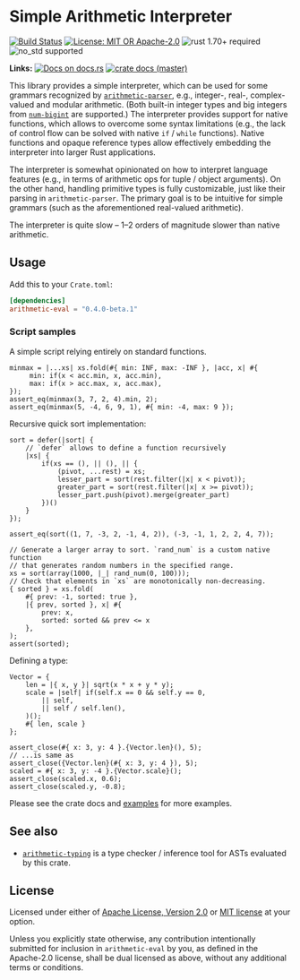 # Simple Arithmetic Interpreter

[![Build Status](https://github.com/slowli/arithmetic-parser/workflows/CI/badge.svg?branch=master)](https://github.com/slowli/arithmetic-parser/actions)
[![License: MIT OR Apache-2.0](https://img.shields.io/badge/License-MIT%2FApache--2.0-blue)](https://github.com/slowli/arithmetic-parser#license)
![rust 1.70+ required](https://img.shields.io/badge/rust-1.70+-blue.svg)
![no_std supported](https://img.shields.io/badge/no__std-tested-green.svg)

**Links:** [![Docs on docs.rs](https://img.shields.io/docsrs/arithmetic-eval)](https://docs.rs/arithmetic-eval/)
[![crate docs (master)](https://img.shields.io/badge/master-yellow.svg?label=docs)](https://slowli.github.io/arithmetic-parser/arithmetic_eval/)

This library provides a simple interpreter, which can be used for some grammars
recognized by [`arithmetic-parser`], e.g., integer-, real-, complex-valued and modular arithmetic.
(Both built-in integer types and big integers from [`num-bigint`] are supported.)
The interpreter provides support for native functions,
which allows to overcome some syntax limitations (e.g., the lack of control flow
can be solved with native `if` / `while` functions). Native functions and opaque reference types
allow effectively embedding the interpreter into larger Rust applications.

The interpreter is somewhat opinionated on how to interpret language features
(e.g., in terms of arithmetic ops for tuple / object arguments).
On the other hand, handling primitive types is fully customizable, just like their parsing
in `arithmetic-parser`.
The primary goal is to be intuitive for simple grammars (such as the aforementioned
real-valued arithmetic).

The interpreter is quite slow – 1–2 orders of magnitude slower than native arithmetic.

## Usage

Add this to your `Crate.toml`:

```toml
[dependencies]
arithmetic-eval = "0.4.0-beta.1"
```

### Script samples

A simple script relying entirely on standard functions.

```text
minmax = |...xs| xs.fold(#{ min: INF, max: -INF }, |acc, x| #{
     min: if(x < acc.min, x, acc.min),
     max: if(x > acc.max, x, acc.max),
});
assert_eq(minmax(3, 7, 2, 4).min, 2);
assert_eq(minmax(5, -4, 6, 9, 1), #{ min: -4, max: 9 });
```

Recursive quick sort implementation:

```text
sort = defer(|sort| {
    // `defer` allows to define a function recursively
    |xs| {
        if(xs == (), || (), || {
            (pivot, ...rest) = xs;
            lesser_part = sort(rest.filter(|x| x < pivot));
            greater_part = sort(rest.filter(|x| x >= pivot));
            lesser_part.push(pivot).merge(greater_part)
        })()
    }
});

assert_eq(sort((1, 7, -3, 2, -1, 4, 2)), (-3, -1, 1, 2, 2, 4, 7));

// Generate a larger array to sort. `rand_num` is a custom native function
// that generates random numbers in the specified range.
xs = sort(array(1000, |_| rand_num(0, 100)));
// Check that elements in `xs` are monotonically non-decreasing.
{ sorted } = xs.fold(
    #{ prev: -1, sorted: true },
    |{ prev, sorted }, x| #{
        prev: x,
        sorted: sorted && prev <= x
    },
);
assert(sorted);
```

Defining a type:

```text
Vector = {
    len = |{ x, y }| sqrt(x * x + y * y);
    scale = |self| if(self.x == 0 && self.y == 0,
        || self,
        || self / self.len(),
    )();
    #{ len, scale }
};

assert_close(#{ x: 3, y: 4 }.{Vector.len}(), 5);
// ...is same as
assert_close({Vector.len}(#{ x: 3, y: 4 }), 5);
scaled = #{ x: 3, y: -4 }.{Vector.scale}();
assert_close(scaled.x, 0.6);
assert_close(scaled.y, -0.8);
```

Please see the crate docs and [examples](examples) for more examples.

## See also

- [`arithmetic-typing`] is a type checker / inference tool for ASTs evaluated
  by this crate.

## License

Licensed under either of [Apache License, Version 2.0](LICENSE-APACHE)
or [MIT license](LICENSE-MIT) at your option.

Unless you explicitly state otherwise, any contribution intentionally submitted
for inclusion in `arithmetic-eval` by you, as defined in the Apache-2.0 license,
shall be dual licensed as above, without any additional terms or conditions.

[`arithmetic-parser`]: https://crates.io/crates/arithmetic-parser
[`arithmetic-typing`]: https://crates.io/crates/arithmetic-typing
[`num-bigint`]: https://crates.io/crates/num-bigint
[Schnorr signatures]: https://en.wikipedia.org/wiki/Schnorr_signature
